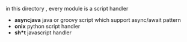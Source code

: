 in this directory , every module is a script handler 

* __asyncjava__ java or groovy script which support async/await pattern 
* __onix__ python script handler
* __sh*t__ javascript handler
